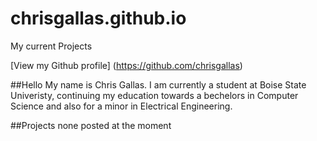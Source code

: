 # chrisgallas.github.io
My current Projects

[View my Github profile] (https://github.com/chrisgallas)

##Hello
My name is Chris Gallas. I am currently a student at Boise State Univeristy, continuing my education towards a bechelors in Computer Science and also for a minor in Electrical Engineering. 

##Projects
 none posted at the moment
